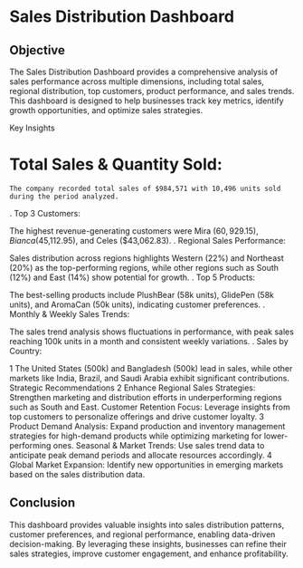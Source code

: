 # Sales Distribution Dashboard
## Objective
The Sales Distribution Dashboard provides a comprehensive analysis of sales performance across multiple dimensions, including total sales, regional distribution, top customers, product performance, and sales trends. This dashboard is designed to help businesses track key metrics, identify growth opportunities, and optimize sales strategies.

Key Insights
# Total Sales & Quantity Sold:

    The company recorded total sales of $984,571 with 10,496 units sold during the period analyzed.
.   Top 3 Customers:

  The highest revenue-generating customers were Mira ($60,929.15), Bianca ($45,112.95), and Celes ($43,062.83).
.   Regional Sales Performance:

   Sales distribution across regions highlights Western (22%) and Northeast (20%) as the top-performing regions, while other regions such as South (12%) and East (14%) show potential for growth.
.  Top 5 Products:

   The best-selling products include PlushBear (58k units), GlidePen (58k units), and AromaCan (50k units), indicating customer preferences.
.  Monthly & Weekly Sales Trends:

   The sales trend analysis shows fluctuations in performance, with peak sales reaching 100k units in a month and consistent weekly variations.
.  Sales by Country:

1    The United States (500k) and Bangladesh (500k) lead in sales, while other markets like India, Brazil, and Saudi Arabia exhibit significant contributions.
    Strategic Recommendations
2   Enhance Regional Sales Strategies: Strengthen marketing and distribution efforts in underperforming regions such as South and East.
   Customer Retention Focus: Leverage insights from top customers to personalize offerings and drive customer loyalty.
3   Product Demand Analysis: Expand production and inventory management strategies for high-demand products while optimizing marketing for lower-performing ones.
   Seasonal & Market Trends: Use sales trend data to anticipate peak demand periods and allocate resources accordingly.
4   Global Market Expansion: Identify new opportunities in emerging markets based on the sales distribution data.
## Conclusion
This dashboard provides valuable insights into sales distribution patterns, customer preferences, and regional performance, enabling data-driven decision-making. By leveraging these insights, businesses can refine their sales strategies, improve customer engagement, and enhance profitability.

